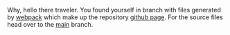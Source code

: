 Why, hello there traveler. You found yourself in branch with files generated by [webpack](https://webpack.js.org/) which make up the repository [github page](https://pages.github.com/).
For the source files head over to the [main](https://github.com/mpunkenhofer/lisc/tree/main) branch.
